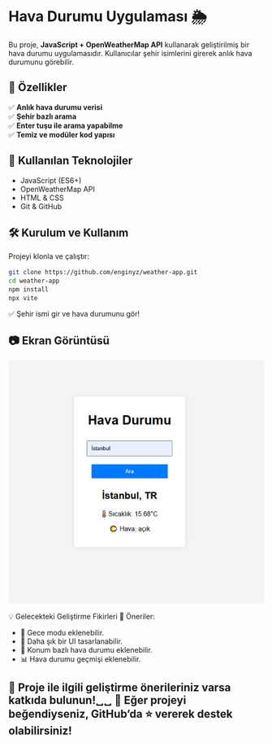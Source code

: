 # Hava Durumu Uygulaması 🌦️

Bu proje, **JavaScript + OpenWeatherMap API** kullanarak geliştirilmiş bir hava durumu uygulamasıdır. Kullanıcılar şehir isimlerini girerek anlık hava durumunu görebilir.

## 🚀 Özellikler
✅ **Anlık hava durumu verisi**  
✅ **Şehir bazlı arama**  
✅ **Enter tuşu ile arama yapabilme**  
✅ **Temiz ve modüler kod yapısı**  

## 📌 Kullanılan Teknolojiler
- JavaScript (ES6+)
- OpenWeatherMap API
- HTML & CSS
- Git & GitHub

## 🛠️ Kurulum ve Kullanım
Projeyi klonla ve çalıştır:
```sh
git clone https://github.com/enginyz/weather-app.git
cd weather-app
npm install
npx vite
```

✅ Şehir ismi gir ve hava durumunu gör!

## 📷 Ekran Görüntüsü
![Hava Durumu Uygulaması](assets/screenshot.JPG)

💡 Gelecekteki Geliştirme Fikirleri
📌 Öneriler:

- 🌙 Gece modu eklenebilir.
- 🎨 Daha şık bir UI tasarlanabilir.
- 📍 Konum bazlı hava durumu eklenebilir.
- 📊 Hava durumu geçmişi eklenebilir.

🚀 Proje ile ilgili geliştirme önerileriniz varsa katkıda bulunun!␣␣
🌟 Eğer projeyi beğendiyseniz, GitHub’da ⭐ vererek destek olabilirsiniz!
---